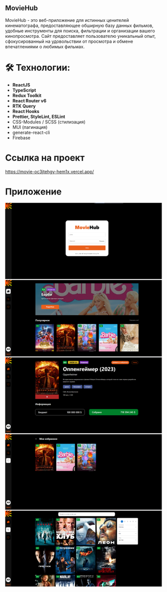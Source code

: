 ## MovieHub

MovieHub - это веб-приложение для истинных ценителей кинематографа, предоставляющее обширную базу данных фильмов, удобные инструменты для поиска, фильтрации и организации вашего кинопросмотра. Сайт предоставляет пользователю уникальный опыт, сфокусированный на удовольствии от просмотра и обмене впечатлениями о любимых фильмах.

# 🛠 Технологии:

- **ReactJS**
- **TypeScript**
- **Redux Toolkit**
- **React Router v6**
- **RTK Query**
- **React Hooks**
- **Prettier, StyleLint, ESLint**
- CSS-Modules / SCSS (стилизация)
- MUI (пагинация)
- generate-react-cli
- Firebase

# Ссылка на проект

https://movie-oc3jtehgy-hem1x.vercel.app/

# Приложение

![image 1](./demo/1.jpg)
![image 2](./demo/2.jpg)
![image 3](./demo/3.jpg)
![image 4](./demo/4.jpg)
![image 5](./demo/5.jpg)
